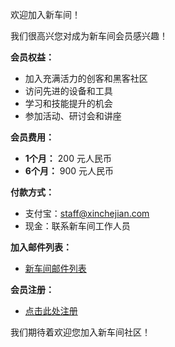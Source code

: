 欢迎加入新车间！

我们很高兴您对成为新车间会员感兴趣！

**会员权益：**

* 加入充满活力的创客和黑客社区
* 访问先进的设备和工具
* 学习和技能提升的机会
* 参加活动、研讨会和讲座

**会员费用：**

* **1个月：** 200 元人民币
* **6个月：** 900 元人民币

**付款方式：**

* 支付宝：staff@xinchejian.com
* 现金：联系新车间工作人员

**加入邮件列表：**

* [新车间邮件列表](http://eepurl.com/oiiqn)

**会员注册：**

* [点击此处注册](http://members.xinchejian.com)

我们期待着欢迎您加入新车间社区！